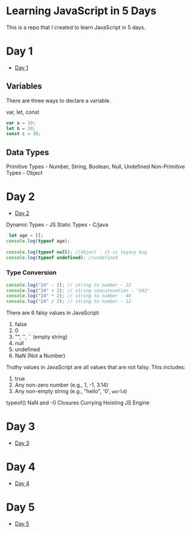 # Learning JavaScript in 5 Days

This is a repo that I created to learn JavaScript in 5 days.

# Day 1

- [Day 1](day-1)

## Variables  
There are three ways to declare a variable.

var, let, const

```javascript
var a = 10;
let b = 20;
const c = 30;
```
## Data Types

Primitive Types - Number, String, Boolean, Null, Undefined
Non-Primitive Types - Object




# Day 2

- [Day 2](day-2)

Dynamic Types - JS
Static Types - C/java

```javascript
 let age = [];
console.log(typeof age);
 
console.log(typeof null); //object - it is legacy bug
console.log(typeof undefined); //undefined

```
### Type Conversion 

```javascript
console.log("24" - 2); // string to number - 22
console.log("24" + 2); // string concatenation - "242"
console.log("24" * 2); // string to number - 48
console.log("24" / 2); // string to number - 12

```
There are 6 falsy values in JavaScript:
 1. false
 2. 0
 3. "", '', `` (empty string)
 4. null
 5. undefined
 6. NaN (Not a Number)

Truthy values in JavaScript are all values that are not falsy.
This includes:
1. true
2. Any non-zero number (e.g., 1, -1, 3.14)
3. Any non-empty string (e.g., "hello", '0', `world`)

typeof()
NaN and -0
Closures
Currying
Hoisting
JS Engine


# Day 3

- [Day 3](day-3)

# Day 4

- [Day 4](day-4)

# Day 5

- [Day 5](day-5)

